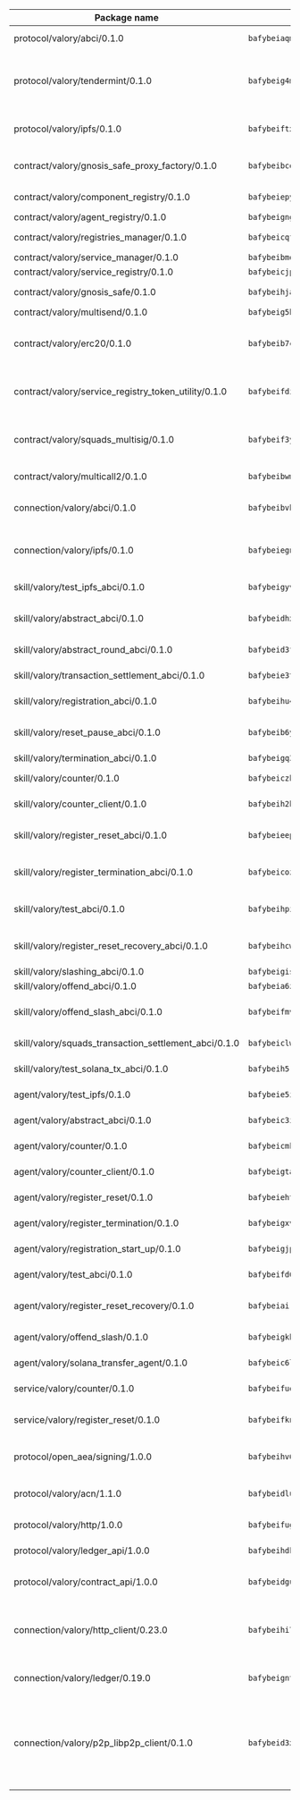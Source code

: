 | Package name                                                  | Package hash                                                  | Description                                                                                                                |
| ------------------------------------------------------------- | ------------------------------------------------------------- | -------------------------------------------------------------------------------------------------------------------------- |
| protocol/valory/abci/0.1.0                                    | `bafybeiaqmp7kocbfdboksayeqhkbrynvlfzsx4uy4x6nohywnmaig4an7u` | A protocol for ABCI requests and responses.                                                                                |
| protocol/valory/tendermint/0.1.0                              | `bafybeig4mi3vmlv5zpbjbfuzcgida6j5f2nhrpedxicmrrfjweqc5r7cra` | A protocol for communication between two AEAs to share tendermint configuration details.                                   |
| protocol/valory/ipfs/0.1.0                                    | `bafybeiftxi2qhreewgsc5wevogi7yc5g6hbcbo4uiuaibauhv3nhfcdtvm` | A protocol specification for IPFS requests and responses.                                                                  |
| contract/valory/gnosis_safe_proxy_factory/0.1.0               | `bafybeibcq4gedbqxrvg2lwj3gwcxoyfa45x3s2qiefiru6epudzu4dhjr4` | Gnosis Safe proxy factory (GnosisSafeProxyFactory) contract                                                                |
| contract/valory/component_registry/0.1.0                      | `bafybeiepywewigowj533f55orx7oys3kk5lgdc247p2267scqfyp4gnqle` | Component registry contract                                                                                                |
| contract/valory/agent_registry/0.1.0                          | `bafybeignghdk7oqvyg722gz66tbuj2vj4vkatguj4b6lf5fqzqxkktcke4` | Agent registry contract                                                                                                    |
| contract/valory/registries_manager/0.1.0                      | `bafybeicqf5y3kj42ow45hjcmnglose5n7bwpm2zl3ufuuevou24ewmgbde` | Registries Manager contract                                                                                                |
| contract/valory/service_manager/0.1.0                         | `bafybeibmqewfh5wnayopneyv4vx35n5k7loavzmcazyevntdoskw7vasom` | Service Manager contract                                                                                                   |
| contract/valory/service_registry/0.1.0                        | `bafybeicjpbrvcuzad4aaf56r5gsd4sebmeqkytr3zsbvb54snix73pvz2m` | Service Registry contract                                                                                                  |
| contract/valory/gnosis_safe/0.1.0                             | `bafybeihjaxefx27ppcghwmnsehbrqqmhwkiur5mprpsdp7tluge7zzwqgm` | Gnosis Safe (GnosisSafeL2) contract                                                                                        |
| contract/valory/multisend/0.1.0                               | `bafybeig5byt5urg2d2bsecufxe5ql7f4mezg3mekfleeh32nmuusx66p4y` | MultiSend contract                                                                                                         |
| contract/valory/erc20/0.1.0                                   | `bafybeib7ctk3deleyxayrqvropewefr2muj4kcqe3t3wscak25bjmxnqwe` | The scaffold contract scaffolds a contract to be implemented by the developer.                                             |
| contract/valory/service_registry_token_utility/0.1.0          | `bafybeifdia2y5546tvk6xzxeaqzf2n5n7dutj2hdzbgenxohaqhjtnjqm4` | The scaffold contract scaffolds a contract to be implemented by the developer.                                             |
| contract/valory/squads_multisig/0.1.0                         | `bafybeif3yfw3a3mk4bqlgtnmj3vgajw7p54co57reh4rfunmiifd7s5syu` | The scaffold contract scaffolds a contract to be implemented by the developer.                                             |
| contract/valory/multicall2/0.1.0                              | `bafybeibwmwj4thovk346jgg7s3fmakiqxglhx2ykloz7qdavwde3c4p74m` | The MakerDAO multicall2 contract.                                                                                          |
| connection/valory/abci/0.1.0                                  | `bafybeibvb5gixohtgx22oymwlb2nntdzicdu2jkbs66azvmag6zf7vgfoq` | connection to wrap communication with an ABCI server.                                                                      |
| connection/valory/ipfs/0.1.0                                  | `bafybeiegnapkvkamis47v5ioza2haerrjdzzb23rptpmcydyneas7jc2wm` | A connection responsible for uploading and downloading files from IPFS.                                                    |
| skill/valory/test_ipfs_abci/0.1.0                             | `bafybeigyvkfj3yyi3qtqs477f7sdimohwguota2hr5pitnkf7xiiiq7dde` | IPFS e2e testing application.                                                                                              |
| skill/valory/abstract_abci/0.1.0                              | `bafybeidhxykmvnc35de2ne52vwncoowcvcsc6xwja4txg6j27wicadojuq` | The abci skill provides a template of an ABCI application.                                                                 |
| skill/valory/abstract_round_abci/0.1.0                        | `bafybeid3f7hted4j44fpmlg6hbjadtldir6k2jauo7gyptuezwpbvkqsrm` | abstract round-based ABCI application                                                                                      |
| skill/valory/transaction_settlement_abci/0.1.0                | `bafybeie3tjka4hwcvtg2rm5n6peazpskzuhg2p4zykdcypjotouclqw2ui` | ABCI application for transaction settlement.                                                                               |
| skill/valory/registration_abci/0.1.0                          | `bafybeihu4srivuolt4hdw6ovwl33p7bcsm44soaebqpfjvy32jbbtypwum` | ABCI application for common apps.                                                                                          |
| skill/valory/reset_pause_abci/0.1.0                           | `bafybeib6yae55mfof2yamd7plwr6twuxobfvpurm4bede6rhcqhllyoxnm` | ABCI application for resetting and pausing app executions.                                                                 |
| skill/valory/termination_abci/0.1.0                           | `bafybeigq3ehr5gvaysomh6lo4j6vmgyw2dgdemsoxzf5kxjanktbibgci4` | Termination skill.                                                                                                         |
| skill/valory/counter/0.1.0                                    | `bafybeiczhorpefldxwbw4dvvpgdcpg45zenaiqujuhgab227q3q3k2s3su` | The ABCI Counter application example.                                                                                      |
| skill/valory/counter_client/0.1.0                             | `bafybeih2hz7bvltfnlw7cgjrwgjdw3xgejwcnkxry7i6ajcspwcw2hrb3e` | A client for the ABCI counter application.                                                                                 |
| skill/valory/register_reset_abci/0.1.0                        | `bafybeieepo5xipv2pg5374aamx73kilw65gdv3g3r65vtzvarje2atdlce` | ABCI application for dummy skill that registers and resets                                                                 |
| skill/valory/register_termination_abci/0.1.0                  | `bafybeicozwc7fm6djguapqkwha4gmhnbgoh5lkm56wuinmzvsjge5wqtsu` | ABCI application for dummy skill that registers and resets                                                                 |
| skill/valory/test_abci/0.1.0                                  | `bafybeihpifogbya32alitepjt6lgedd7aopui34ikeenbxrhytd44qtukq` | ABCI application for testing the ABCI connection.                                                                          |
| skill/valory/register_reset_recovery_abci/0.1.0               | `bafybeihcw746pc6jalypa2u3bc4vtfsitzqqe2ayko53sshfxz7upj567i` | ABCI application for dummy skill that registers and resets                                                                 |
| skill/valory/slashing_abci/0.1.0                              | `bafybeigisnogt7acjqm7c7zydojtcsvy5ahxn3kjelncjvgr2lembt3kum` | Slashing skill.                                                                                                            |
| skill/valory/offend_abci/0.1.0                                | `bafybeia6z3loppvpwlkil5aqxk65ijyn3skkgluybfkz3xsxq7sjlv2mra` | Offend ABCI application.                                                                                                   |
| skill/valory/offend_slash_abci/0.1.0                          | `bafybeifmv3ykgh6tqtqmt4powoszrqe2p4wcgwe232rfldpam2duyluuxq` | ABCI application used in order to test the slashing abci                                                                   |
| skill/valory/squads_transaction_settlement_abci/0.1.0         | `bafybeiclwwyh3w5gzdmqa5u6diwdycgrenh52dy5zvbtyjh2pidae3vwnm` | ABCI application for transaction settlement.                                                                               |
| skill/valory/test_solana_tx_abci/0.1.0                        | `bafybeih5rs6naly7ylsmxg2sttgegkowrehnqwjpqg6sehktd3ytpgdn7e` | SOLANA e2e testing application.                                                                                            |
| agent/valory/test_ipfs/0.1.0                                  | `bafybeie5i3jq4ptdsanieggil6eo2gmdlc2mjxlz66qgxxruztl72ogqdq` | Agent for testing the ABCI connection.                                                                                     |
| agent/valory/abstract_abci/0.1.0                              | `bafybeic3irlrci2cumvf527m3y3ce3sny7hgkov5xla6dbrbyff427q32i` | The abstract ABCI AEA - for testing purposes only.                                                                         |
| agent/valory/counter/0.1.0                                    | `bafybeicmkzuopqjckrjrbbnr6pj7w54acyr4cupwx7chyxmanw3xbvmvdu` | The ABCI Counter example as an AEA                                                                                         |
| agent/valory/counter_client/0.1.0                             | `bafybeigtaripyr6ek73uibrvqdvx5p6gdfejwghjdkiqzal2cxv6bi4rk4` | The ABCI Counter example as an AEA                                                                                         |
| agent/valory/register_reset/0.1.0                             | `bafybeiehtgg3jw5q5wulxeko5lsh7sxjzm2lpt2fjon7ik6pslqu2wcose` | Register reset to replicate Tendermint issue.                                                                              |
| agent/valory/register_termination/0.1.0                       | `bafybeigxv6zxhyravhbfpna2ic5hynz3omaz6b43t7qfhmpbmvpwjevsz4` | Register terminate to test the termination feature.                                                                        |
| agent/valory/registration_start_up/0.1.0                      | `bafybeigjpbl4igywgbithjfm3dbyraaftnw6detxb3cwegosobm35kiiqi` | Registration start-up ABCI example.                                                                                        |
| agent/valory/test_abci/0.1.0                                  | `bafybeifd6psj7elnp4uxgkbj2wvihuvzvoiydpzj55mxpoc3ow5oyic7pu` | Agent for testing the ABCI connection.                                                                                     |
| agent/valory/register_reset_recovery/0.1.0                    | `bafybeiairxx4ketm7yhjjraf4y5a7qjt7prgm43yulf5rst4it24igp6k4` | Agent to showcase hard reset as a recovery mechanism.                                                                      |
| agent/valory/offend_slash/0.1.0                               | `bafybeigkbue7uzbodge3umyucuikrcdue2viqzcfuxk7hxcr3mld7sjese` | Offend and slash to test the slashing feature.                                                                             |
| agent/valory/solana_transfer_agent/0.1.0                      | `bafybeic6lstxskhdq7ss3q7ugolntwkjnhttksinrgm6mpzi2gnuhdzdg4` | Register terminate to test the termination feature.                                                                        |
| service/valory/counter/0.1.0                                  | `bafybeifuo5t3rf2ffgxhl6hblukjpqikpte276ecq5d44umrqj2dk4qhga` | A set of agents incrementing a counter                                                                                     |
| service/valory/register_reset/0.1.0                           | `bafybeifknstopql4yxtbh4gtuvprpz6kt2kidhdkm4gapoocjovkvueloe` | Test and debug tendermint reset mechanism.                                                                                 |
| protocol/open_aea/signing/1.0.0                               | `bafybeihv62fim3wl2bayavfcg3u5e5cxu3b7brtu4cn5xoxd6lqwachasi` | A protocol for communication between skills and decision maker.                                                            |
| protocol/valory/acn/1.1.0                                     | `bafybeidluaoeakae3exseupaea4i3yvvk5vivyt227xshjlffywwxzcxqe` | The protocol used for envelope delivery on the ACN.                                                                        |
| protocol/valory/http/1.0.0                                    | `bafybeifugzl63kfdmwrxwphrnrhj7bn6iruxieme3a4ntzejf6kmtuwmae` | A protocol for HTTP requests and responses.                                                                                |
| protocol/valory/ledger_api/1.0.0                              | `bafybeihdk6psr4guxmbcrc26jr2cbgzpd5aljkqvpwo64bvaz7tdti2oni` | A protocol for ledger APIs requests and responses.                                                                         |
| protocol/valory/contract_api/1.0.0                            | `bafybeidgu7o5llh26xp3u3ebq3yluull5lupiyeu6iooi2xyymdrgnzq5i` | A protocol for contract APIs requests and responses.                                                                       |
| connection/valory/http_client/0.23.0                          | `bafybeihi772xgzpqeipp3fhmvpct4y6e6tpjp4sogwqrnf3wqspgeilg4u` | The HTTP_client connection that wraps a web-based client connecting to a RESTful API specification.                        |
| connection/valory/ledger/0.19.0                               | `bafybeigntoericenpzvwejqfuc3kqzo2pscs76qoygg5dbj6f4zxusru5e` | A connection to interact with any ledger API and contract API.                                                             |
| connection/valory/p2p_libp2p_client/0.1.0                     | `bafybeid3xg5k2ol5adflqloy75ibgljmol6xsvzvezebsg7oudxeeolz7e` | The libp2p client connection implements a tcp connection to a running libp2p node as a traffic delegate to send/receive envelopes to/from agents in the DHT. |
